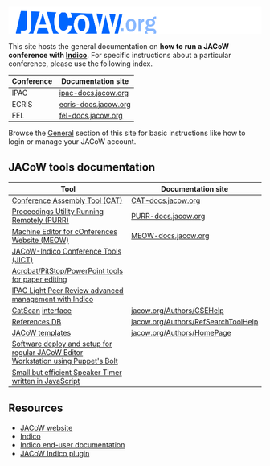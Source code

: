 # 

![JACoW logo](img/JACoW.png)

This site hosts the general documentation on **how to run a JACoW conference 
with [Indico](https://getindico.io)**. For specific instructions about a particular conference, please use the following index.

| Conference | Documentation site                                   |
| ---------- | ---------------------------------------------------- |
| IPAC       | [ipac-docs.jacow.org](https://ipac-docs.jacow.org)   |
| ECRIS      | [ecris-docs.jacow.org](https://ecris-docs.jacow.org) |
| FEL        | [fel-docs.jacow.org](https://fel-docs.jacow.org)     |

Browse the [General](General/JACoWlogin/) section of this site for basic instructions like how to login or manage your JACoW account.

## JACoW tools documentation

| Tool                                                                                                                                  | Documentation site                                                                    |
| ------------------------------------------------------------------------------------------------------------------------------------- | ------------------------------------------------------------------------------------- |
| [Conference Assembly Tool (CAT)](https://github.com/JACoW-org/CAT)                                                                    | [CAT-docs.jacow.org](https://CAT-docs.jacow.org)                                      |
| [Proceedings Utility Running Remotely (PURR)](https://github.com/JACoW-org/PURR)                                                      | [PURR-docs.jacow.org](https://PURR-docs.jacow.org)                                    |
| [Machine Editor for cOnferences Website (MEOW)](https://github.com/JACoW-org/MEOW)                                                    | [MEOW-docs.jacow.org](https://MEOW-docs.jacow.org)                                    |
| [JACoW-Indico Conference Tools (JICT)](https://github.com/JACoW-org/JICT)                                                             |                                                                                       |
| [Acrobat/PitStop/PowerPoint tools for paper editing](https://github.com/JACoW-org/AcrobatPitStopTools)                                |                                                                                       |
| [IPAC Light Peer Review advanced management with Indico](https://github.com/JACoW-org/IPAC-LPR)                                       |                                                                                       |
| [CatScan](https://github.com/JACoW-org/catscan-checker) [interface](https://github.com/JACoW-org/catscan-interface)                   | [jacow.org/Authors/CSEHelp](https://www.jacow.org/Authors/CSEHelp)                    |
| [References DB](https://github.com/JACoW-org/refdb)                                                                                   | [jacow.org/Authors/RefSearchToolHelp](http://www.jacow.org/Authors/RefSearchToolHelp) |
| [JACoW templates](https://github.com/JACoW-org/JACoW_Templates)                                                                       | [jacow.org/Authors/HomePage](https://www.jacow.org/Authors/HomePage)                  |
| [Software deploy and setup for regular JACoW Editor Workstation using Puppet's Bolt](https://github.com/JACoW-org/Editor-WS_SW-setup) |                                                                                       |
| [Small but efficient Speaker Timer written in JavaScript](https://github.com/JACoW-org/JsTimer)                                       |                                                                                       |

## Resources

- [JACoW website](https://www.JACoW.org)
- [Indico](https://getindico.io)
- [Indico end-user documentation](https://learn.getindico.io/)
- [JACoW Indico plugin](https://github.com/indico/indico-plugin-jacow)
